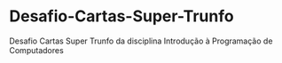 # Desafio-Cartas-Super-Trunfo
Desafio Cartas Super Trunfo da disciplina Introdução à Programação de Computadores
